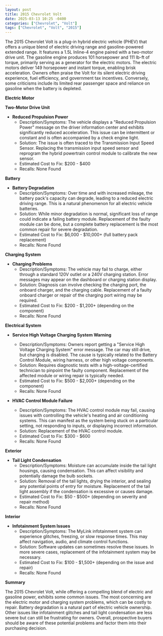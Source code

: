 ```yaml
---
layout: post
title: 2015 Chevrolet Volt
date: 2025-03-13 10:25 -0400
categories: ["Chevrolet", "Volt"]
tags: ["Chevrolet", "Volt", "2015"]
---
```

The 2015 Chevrolet Volt is a plug-in hybrid electric vehicle (PHEV) that offers a unique blend of electric driving range and gasoline-powered extended range. It features a 1.5L Inline-4 engine paired with a two-motor drive unit. The gasoline engine produces 101 horsepower and 111 lb-ft of torque, primarily serving as a generator for the electric motors. The electric motors deliver 149 horsepower and instant torque, enabling brisk acceleration. Owners often praise the Volt for its silent electric driving experience, fuel efficiency, and government tax incentives. Conversely, some criticisms include its limited rear passenger space and reliance on gasoline when the battery is depleted.

**Electric Motor**

**Two-Motor Drive Unit**

* **Reduced Propulsion Power**
    * Description/Symptoms: The vehicle displays a "Reduced Propulsion Power" message on the driver information center and exhibits significantly reduced acceleration. This issue can be intermittent or constant and is often accompanied by a check engine light.
    * Solution: The issue is often traced to the Transmission Input Speed Sensor. Replacing the transmission input speed sensor and reprogram the hybrid powertrain control module to calibrate the new sensor.
    * Estimated Cost to Fix: $200 - $400
    * Recalls: None Found

**Battery**

* **Battery Degradation**
    * Description/Symptoms: Over time and with increased mileage, the battery pack's capacity can degrade, leading to a reduced electric driving range. This is a natural phenomenon for all electric vehicle batteries.
    * Solution: While minor degradation is normal, significant loss of range could indicate a failing battery module. Replacement of the faulty module can be done, but a complete battery replacement is the most common repair for severe degradation.
    * Estimated Cost to Fix: $6,000 - $10,000+ (full battery pack replacement)
    * Recalls: None Found

**Charging System**

* **Charging Problems**
    * Description/Symptoms: The vehicle may fail to charge, either through a standard 120V outlet or a 240V charging station. Error messages may appear on the dashboard or charging station display.
    * Solution: Diagnosis can involve checking the charging port, the onboard charger, and the charging cable. Replacement of a faulty onboard charger or repair of the charging port wiring may be required.
    * Estimated Cost to Fix: $200 - $1,200+ (depending on the component)
    * Recalls: None Found

**Electrical System**

* **Service High Voltage Charging System Warning**
    * Description/Symptoms: Owners report getting a "Service High Voltage Charging System" error message. The car may still drive, but charging is disabled. The cause is typically related to the Battery Control Module, wiring harness, or other high voltage components.
    * Solution: Requires diagnostic tests with a high-voltage-certified technician to pinpoint the faulty component. Replacement of the affected module or wiring repair is typically needed.
    * Estimated Cost to Fix: $500 - $2,000+ (depending on the component)
    * Recalls: None Found

* **HVAC Control Module Failure**
    * Description/Symptoms: The HVAC control module may fail, causing issues with controlling the vehicle's heating and air conditioning systems. This can manifest as the system being stuck on a particular setting, not responding to inputs, or displaying incorrect information.
    * Solution: Replacement of the HVAC control module.
    * Estimated Cost to Fix: $300 - $600
    * Recalls: None Found

**Exterior**

* **Tail Light Condensation**
    * Description/Symptoms: Moisture can accumulate inside the tail light housings, causing condensation. This can affect visibility and potentially damage the bulb sockets.
    * Solution: Removal of the tail lights, drying the interior, and sealing any potential points of entry for moisture. Replacement of the tail light assembly if the condensation is excessive or causes damage.
    * Estimated Cost to Fix: $50 - $500+ (depending on severity and repair method)
    * Recalls: None Found

**Interior**

* **Infotainment System Issues**
    * Description/Symptoms: The MyLink infotainment system can experience glitches, freezing, or slow response times. This may affect navigation, audio, and climate control functions.
    * Solution: Software updates can sometimes resolve these issues. In more severe cases, replacement of the infotainment system may be necessary.
    * Estimated Cost to Fix: $100 - $1,500+ (depending on the issue and repair)
    * Recalls: None Found

**Summary**

The 2015 Chevrolet Volt, while offering a compelling blend of electric and gasoline power, exhibits some common issues. The most concerning are the electric motor and charging system problems, which can be costly to repair. Battery degradation is a natural part of electric vehicle ownership. Other issues like infotainment glitches and tail light condensation are less severe but can still be frustrating for owners. Overall, prospective buyers should be aware of these potential problems and factor them into their purchasing decision.

